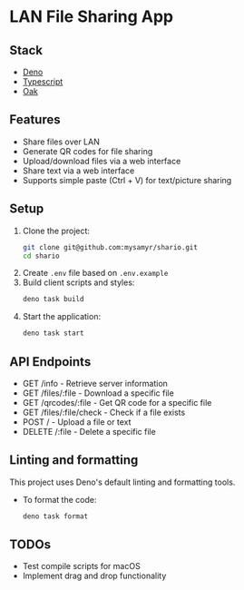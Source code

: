 # LAN File Sharing App

## Stack

- [Deno](https://deno.com/)
- [Typescript](https://www.typescriptlang.org/)
- [Oak](https://oakserver.org/)

## Features

- Share files over LAN
- Generate QR codes for file sharing
- Upload/download files via a web interface
- Share text via a web interface
- Supports simple paste (Ctrl + V) for text/picture sharing

## Setup

1. Clone the project:
    ```sh
   git clone git@github.com:mysamyr/shario.git
   cd shario
   ```
2. Create `.env` file based on `.env.example`
3. Build client scripts and styles:
    ```sh
    deno task build
   ```
4. Start the application:
    ```sh
    deno task start
   ```

## API Endpoints

- GET /info - Retrieve server information
- GET /files/:file - Download a specific file
- GET /qrcodes/:file - Get QR code for a specific file
- GET /files/:file/check - Check if a file exists
- POST / - Upload a file or text
- DELETE /:file - Delete a specific file

## Linting and formatting

This project uses Deno's default linting and formatting tools.
- To format the code:
  ```sh
  deno task format
  ```

## TODOs

- Test compile scripts for macOS
- Implement drag and drop functionality
